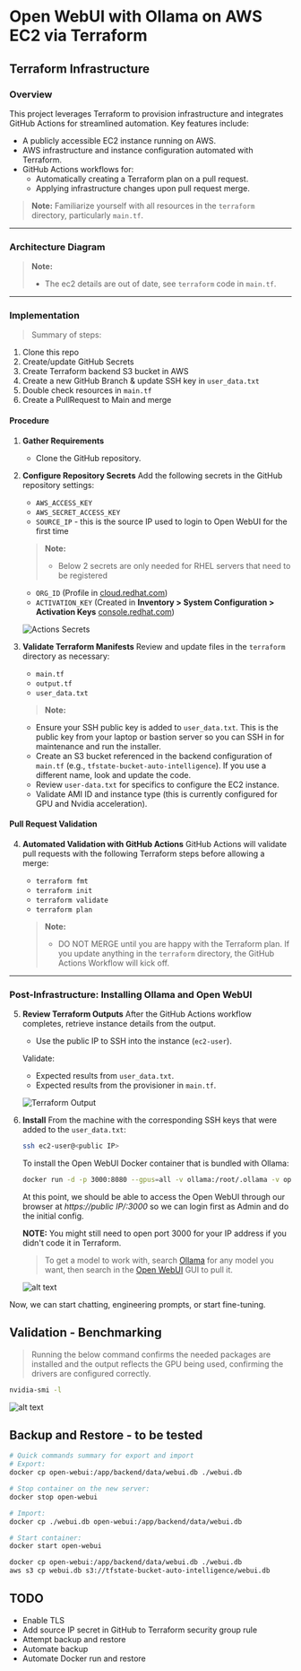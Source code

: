 # Open WebUI with Ollama on AWS EC2 via Terraform

## Terraform Infrastructure

### Overview

This project leverages Terraform to provision infrastructure and integrates GitHub Actions for streamlined automation. Key features include:

- A publicly accessible EC2 instance running on AWS.
- AWS infrastructure and instance configuration automated with Terraform.
- GitHub Actions workflows for:
  - Automatically creating a Terraform plan on a pull request.
  - Applying infrastructure changes upon pull request merge.

> **Note:** Familiarize yourself with all resources in the `terraform` directory, particularly `main.tf`.

---

### Architecture Diagram

> **Note:**
> - The ec2 details are out of date, see `terraform` code in `main.tf`.

---

### Implementation

> Summary of steps:
1. Clone this repo
2. Create/update GitHub Secrets
3. Create Terraform backend S3 bucket in AWS
4. Create a new GitHub Branch & update SSH key in `user_data.txt`
5. Double check resources in `main.tf`
6. Create a PullRequest to Main and merge

#### Procedure

1. **Gather Requirements**
   - Clone the GitHub repository.

2. **Configure Repository Secrets**
   Add the following secrets in the GitHub repository settings:

   - `AWS_ACCESS_KEY`
   - `AWS_SECRET_ACCESS_KEY`
   - `SOURCE_IP` - this is the source IP used to login to Open WebUI for the first time

   > **Note:**
   > - Below 2 secrets are only needed for RHEL servers that need to be registered
   - `ORG_ID` (Profile in [cloud.redhat.com](https://cloud.redhat.com))
   - `ACTIVATION_KEY` (Created in **Inventory > System Configuration > Activation Keys** [console.redhat.com](https://console.redhat.com/insights/connector/activation-keys#SIDs=&tags=))

   ![Actions Secrets](images/github_secrets.png)

1. **Validate Terraform Manifests**
   Review and update files in the `terraform` directory as necessary:
   - `main.tf`
   - `output.tf`
   - `user_data.txt`

   > **Note:**
   - Ensure your SSH public key is added to `user_data.txt`. This is the public key from your laptop or bastion server so you can SSH in for maintenance and run the installer.
   - Create an S3 bucket referenced in the backend configuration of `main.tf` (e.g., `tfstate-bucket-auto-intelligence`). If you use a different name, look and update the code.
   - Review `user-data.txt` for specifics to configure the EC2 instance.
   - Validate AMI ID and instance type (this is currently configured for GPU and Nvidia acceleration).
   

#### Pull Request Validation

4. **Automated Validation with GitHub Actions**
   GitHub Actions will validate pull requests with the following Terraform steps before allowing a merge:
   - `terraform fmt`
   - `terraform init`
   - `terraform validate`
   - `terraform plan`

   > **Note:**
   > - DO NOT MERGE until you are happy with the Terraform plan. If you update anything in the `terraform` directory, the GitHub Actions Workflow will kick off.

---

### Post-Infrastructure: Installing Ollama and Open WebUI

5. **Review Terraform Outputs**
   After the GitHub Actions workflow completes, retrieve instance details from the output.
   - Use the public IP to SSH into the instance (`ec2-user`).

   Validate:
   - Expected results from `user_data.txt`.
   - Expected results from the provisioner in `main.tf`.

   ![Terraform Output](images/tf_output.png)

6. **Install**
   From the machine with the corresponding SSH keys that were added to the `user_data.txt`:

   ```bash
   ssh ec2-user@<public IP>
   ```

   To install the Open WebUI Docker container that is bundled with Ollama:

   ```bash
   docker run -d -p 3000:8080 --gpus=all -v ollama:/root/.ollama -v open-webui:/app/backend/data --name open-webui --restart always ghcr.io/open-webui/open-webui:ollama
   ```

   At this point, we should be able to access the Open WebUI through our browser at *https://public IP/:3000* so we can login first as Admin and do the initial config.

   **NOTE:** You might still need to open port 3000 for your IP address if you didn't code it in Terraform.

   > To get a model to work with, search [Ollama](https://ollama.com/search) for any model you want, then search in the [Open WebUI](https://docs.openwebui.com/getting-started/quick-start/starting-with-ollama) GUI to pull it.

   ![alt text](/images/model_search.png)

Now, we can start chatting, engineering prompts, or start fine-tuning.

## Validation - Benchmarking

> Running the below command confirms the needed packages are installed and the output reflects the GPU being used, confirming the drivers are configured correctly.
```bash
nvidia-smi -l
```

![alt text](/images/nvidia-smi-cmd.png)

## Backup and Restore - to be tested

```bash
# Quick commands summary for export and import
# Export:
docker cp open-webui:/app/backend/data/webui.db ./webui.db

# Stop container on the new server:
docker stop open-webui

# Import:
docker cp ./webui.db open-webui:/app/backend/data/webui.db

# Start container:
docker start open-webui
```

```bash
docker cp open-webui:/app/backend/data/webui.db ./webui.db
aws s3 cp webui.db s3://tfstate-bucket-auto-intelligence/webui.db
```

## TODO

- Enable TLS
- Add source IP secret in GitHub to Terraform security group rule
- Attempt backup and restore
- Automate backup
- Automate Docker run and restore